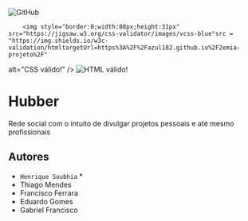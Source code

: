 ![GitHub](https://img.shields.io/github/license/azul182/2emia-projeto)

        <img style="border:0;width:88px;height:31px" src="https://jigsaw.w3.org/css-validator/images/vcss-blue"src = "https://img.shields.io/w3c-validation/htmltargetUrl=https%3A%2F%2Fazul182.github.io%2F2emia-projeto%2F"
alt="CSS válido!" />
<img src = "https://img.shields.io/w3c-validation/html?targetUrl=https%3A%2F%2Fhenriquesoubhia.github.io%2F2emia-projeto%2F" alt="HTML válido!" />


# Hubber
Rede social com o intuito de divulgar projetos pessoais e até mesmo profissionais

## Autores 
- `Henrique Soubhia` *
- Thiago Mendes
- Francisco Ferrara
- Eduardo Gomes
- Gabriel Francisco
